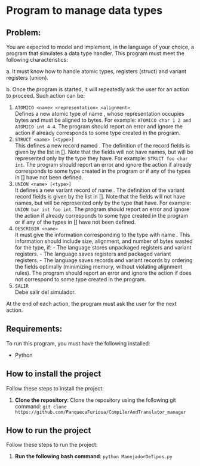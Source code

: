 # Program to manage data types

## Problem:

You are expected to model and implement, in the language of your choice, a program that simulates a data type handler. This program must meet the following characteristics:

a. It must know how to handle atomic types, registers (struct) and variant registers (union).

b. Once the program is started, it will repeatedly ask the user for an action to proceed. Such action can be:
  1. ```ATOMICO <name> <representation> <alignment>```<br>
    Defines a new atomic type of name <name>, whose representation occupies <representation> bytes and must be aligned to <alignment> bytes.
    For example: ```ATOMICO char 1 2 and ATOMICO int 4 4```.
    The program should report an error and ignore the action if <name> already corresponds to some type created in the program.
  2. ```STRUCT <name> [<type>]```<br>
    This defines a new record named <name>. The definition of the record fields is given by the list in [<type>].
    Note that the fields will not have names, but will be represented only by the type they have.
    For example: ```STRUCT foo char int```.
    The program should report an error and ignore the action if <name> already corresponds to some type created in the program or if any of the types in [<type>] have not been defined.
  3. ```UNION <name> [<type>]```<br>
    It defines a new variant record of name <name>. The definition of the variant record fields is given by the list in [<type>]. Note that the fields will not have names, but will be represented only by the type
    that have.
    For example: ```UNION bar int foo int```.
    The program should report an error and ignore the action if <name> already corresponds to some type created in the program or if any of the types in [<type>] have not been defined.
  4. ```DESCRIBIR <name>```<br>
    It must give the information corresponding to the type with name <name>. This information should include size, alignment, and number of bytes wasted for the type, if:
    - The language stores unpackaged registers and variant registers.
    - The language saves registers and packaged variant registers.
    - The language saves records and variant records by ordering the fields optimally (minimizing memory, without violating alignment rules).
    The program should report an error and ignore the action if <name> does not correspond to some type created in the program.
  5. ```SALIR```<br>
    Debe salir del simulador.

At the end of each action, the program must ask the user for the next action.

## Requirements:
To run this program, you must have the following installed:
- Python

## How to install the project
Follow these steps to install the project:
1. **Clone the repository**: Clone the repository using the following git command:
   ```git clone https://github.com/PanquecaFuriosa/CompilerAndTranslator_manager```

## How to run the project
Follow these steps to run the project:
1. **Run the following bash command**:
   ```python ManejadorDeTipos.py```

